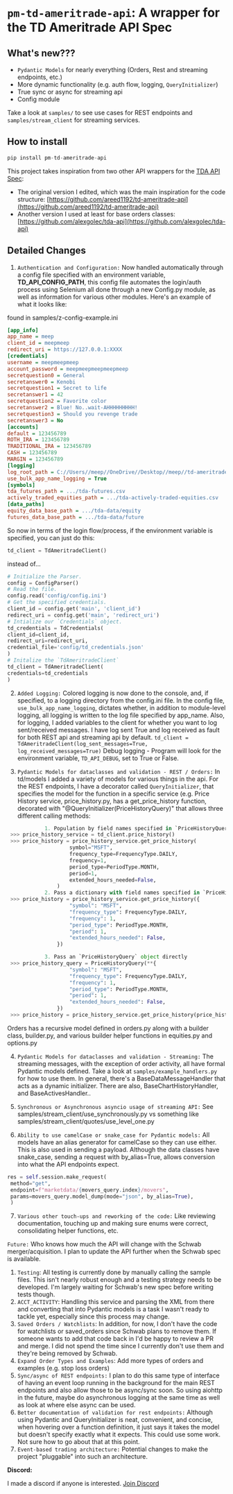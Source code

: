 # ``pm-td-ameritrade-api``: A wrapper for the TD Ameritrade API Spec

## **What's new???**
* ``Pydantic Models`` for nearly everything (Orders, Rest and streaming endpoints, etc.)
* More dynamic functionality (e.g. auth flow, logging, ``QueryInitializer``)
* True sync or async for streaming api
* Config module

Take a look at ``samples/`` to see use cases for REST endpoints and ``samples/stream_client`` for streaming services.

## How to install

```python
pip install pm-td-ameritrade-api
```


This project takes inspiration from two other API wrappers for the [TDA API Spec](https://developer.tdameritrade.com/apis):
* The original version I edited, which was the main inspiration for the code structure: [https://github.com/areed1192/td-ameritrade-api](https://github.com/areed1192/td-ameritrade-api)
* Another version I used at least for base orders classes: [https://github.com/alexgolec/tda-api](https://github.com/alexgolec/tda-api)

## Detailed Changes
1) ``Authentication and Configuration:`` Now handled automatically through a config file specified with an environment variable, **TD_API_CONFIG_PATH**, this config file automates the login/auth process using Selenium all done through a new Config.py module, as well as information for various other modules.
Here's an example of what it looks like:

found in samples/z-config-example.ini

```ini
[app_info]
app_name = meep
client_id = meepmeep
redirect_uri = https://127.0.0.1:XXXX
[credentials]
username = meepmeepmeep
account_password = meepmeepmeepmeepmeep
secretquestion0 = General
secretanswer0 = Kenobi
secretquestion1 = Secret to life
secretanswer1 = 42
secretquestion2 = Favorite color
secretanswer2 = Blue! No..wait-AHHHHHHHHH!
secretquestion3 = Should you revenge trade
secretanswer3 = No
[accounts]
default = 123456789
ROTH_IRA = 123456789
TRADITIONAL_IRA = 123456789
CASH = 123456789
MARGIN = 123456789
[logging]
log_root_path = C://Users//meep//OneDrive//Desktop//meep//td-ameritrade-api//logs
use_bulk_app_name_logging = True
[symbols]
tda_futures_path = .../tda-futures.csv
actively_traded_equities_path = .../tda-actively-traded-equities.csv
[data_paths]
equity_data_base_path = .../tda-data/equity
futures_data_base_path = .../tda-data/future
```

So now in terms of the login flow/process, if the environment variable is specified, you can just do this:

```python
td_client = TdAmeritradeClient()
```

instead of...

```python
# Initialize the Parser.
config = ConfigParser()
# Read the file.
config.read('config/config.ini')
# Get the specified credentials.
client_id = config.get('main', 'client_id')
redirect_uri = config.get('main', 'redirect_uri')
# Intialize our `Credentials` object.
td_credentials = TdCredentials(
client_id=client_id,
redirect_uri=redirect_uri,
credential_file='config/td_credentials.json'
)
# Initalize the `TdAmeritradeClient`
td_client = TdAmeritradeClient(
credentials=td_credentials
)
```

2) ``Added Logging:`` Colored logging is now done to the console, and, if specified, to a logging directory from the config.ini file. In the config file, ``use_bulk_app_name_logging``, dictates whether, in addition to module-level logging, all logging is written to the log file specified by app_name.
Also, for logging, I added variables to the client for whether you want to log sent/received messages. I have log sent True and log received as fault for both REST api and streaming api by default.
`td_client = TdAmeritradeClient(log_sent_messages=True, log_received_messages=True)`
Debug logging - Program will look for the environment variable, ``TD_API_DEBUG``, set to True or False.

3) ``Pydantic Models for dataclasses and validation - REST / Orders:`` In td/models I added a variety of models for various things in the api. For the REST endpoints, I have a decorator called ``QueryInitializer``, that specifies the model for the function in a specific service (e.g. Price History service, price_history.py, has a get_price_history function, decorated with "@QueryInitializer(PriceHistoryQuery)" that allows three different calling methods:

```python
            1. Population by field names specified in `PriceHistoryQuery`
 >>> price_history_service = td_client.price_history()
 >>> price_history = price_history_service.get_price_history(
                    symbol="MSFT",
                    frequency_type=FrequencyType.DAILY,
                    frequency=1,
                    period_type=PeriodType.MONTH,
                    period=1,
                    extended_hours_needed=False,
                )
            2. Pass a dictionary with field names specified in `PriceHistoryQuery`
 >>> price_history = price_history_service.get_price_history({
                    "symbol": "MSFT",
                    "frequency_type": FrequencyType.DAILY,
                    "frequency": 1,
                    "period_type": PeriodType.MONTH,
                    "period": 1,
                    "extended_hours_needed": False,
                })

            3. Pass an `PriceHistoryQuery` object directly
 >>> price_history_query = PriceHistoryQuery(**{
                    "symbol": "MSFT",
                    "frequency_type": FrequencyType.DAILY,
                    "frequency": 1,
                    "period_type": PeriodType.MONTH,
                    "period": 1,
                    "extended_hours_needed": False,
                })
 >>> price_history = price_history_service.get_price_history(price_history_query)
```

Orders has a recursive model defined in orders.py along with a builder class, builder.py, and various builder helper functions in equities.py and options.py

4) ``Pydantic Models for dataclasses and validation - Streaming:`` The streaming messages, with the exception of order activity, all have formal Pydantic models defined. Take a look at ``samples/example_handlers.py`` for how to use them. In general, there's a BaseDataMessageHandler that acts as a dynamic initializer. There are also, BaseChartHistoryHandler, and BaseActivesHandler..

5) ``Synchronous or Asynchronous asyncio usage of streaming API:`` See samples/stream_client/use_synchronously.py vs something like samples/stream_client/quotes/use_level_one.py

6) ``Ability to use camelCase or snake_case for Pydantic models:`` All models have an alias generator for camelCase so they can use either. This is also used in sending a payload. Although the data classes have snake_case, sending a request with by_alias=True, allows conversion into what the API endpoints expect.

```python
res = self.session.make_request(
 method="get",
 endpoint=f"marketdata/{movers_query.index}/movers",
 params=movers_query.model_dump(mode="json", by_alias=True),
 )
 ```

7) ``Various other touch-ups and reworking of the code:`` Like reviewing documentation, touching up and making sure enums were correct, consolidating helper functions, etc.

``Future:`` Who knows how much the API will change with the Schwab merger/acquisition. I plan to update the API further when the Schwab spec is available.

1) ``Testing``: All testing is currently done by manually calling the sample files. This isn't nearly robust enough and a testing strategy needs to be developed. I'm largely waiting for Schwab's new spec before writing tests though.
2) ``ACCT_ACTIVITY``: Handling this service and parsing the XML from there and converting that into Pydantic models is a task I wasn't ready to tackle yet, especially since this process may change. 
3) ``Saved Orders / Watchlists``: In addition, for now, I don't have the code for watchlists or saved_orders since Schwab plans to remove them. If someone wants to add that code back in I'd be happy to review a PR and merge. I did not spend the time since I currently don't use them and they're being removed by Schwab.
4) ``Expand Order Types and Examples``: Add more types of orders and examples (e.g. stop loss orders)
5) ``Sync/async of REST endpoints:`` I plan to do this same type of interface of having an event loop running in the background for the main REST endpoints and also allow those to be async/sync soon. So using aiohttp in the future, maybe do asynchronous logging at the same time as well as look at where else async can be used.
6) ``Better documentation of validation for rest endpoints:`` Although using Pydantic and QueryInitializer is neat, convenient, and concise, when hovering over a function definition, it just says it takes the model but doesn't specify exactly what it expects. This could use some work. Not sure how to go about that at this point.
7) ``Event-based trading architecture:`` Potential changes to make the project "pluggable" into such an architecture.

**Discord:**

I made a discord if anyone is interested. [Join Discord](https://discord.gg/a3eHnNhF)
